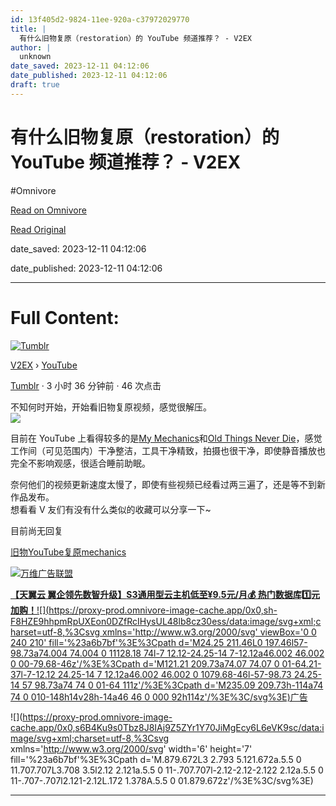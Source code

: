 ```yaml
---
id: 13f405d2-9824-11ee-920a-c37972029770
title: |
  有什么旧物复原（restoration）的 YouTube 频道推荐？ - V2EX
author: |
  unknown
date_saved: 2023-12-11 04:12:06
date_published: 2023-12-11 04:12:06
draft: true
---
```


# 有什么旧物复原（restoration）的 YouTube 频道推荐？ - V2EX
#Omnivore

[Read on Omnivore](https://omnivore.app/me/restoration-you-tube-v-2-ex-18c58ef37a5)

[Read Original](https://www.v2ex.com/t/999440)

date_saved: 2023-12-11 04:12:06

date_published: 2023-12-11 04:12:06

--- 

# Full Content: 

[![Tumblr](https://proxy-prod.omnivore-image-cache.app/73x0,s9fzbVrIFMoX0y-N4vKs64fS5DzZcluLUwhExyTS3AVg/https://cdn.v2ex.com/avatar/3122/ad46/344778_xlarge.png?m=1667449277)](https://www.v2ex.com/member/Tumblr)

[V2EX](https://www.v2ex.com/)  › [YouTube](https://www.v2ex.com/go/youtube)

[Tumblr](https://www.v2ex.com/member/Tumblr) · 3 小时 36 分钟前 · 46 次点击 

不知何时开始，开始看旧物复原视频，感觉很解压。  
![](https://proxy-prod.omnivore-image-cache.app/0x0,sTxYTs_UYZP9FmMrdySu3cxy2Q73tdlYshvBf10AIRe0/https://i.ytimg.com/vi/lV2T_IQOR24/hqdefault.jpg) 

目前在 YouTube 上看得较多的是[My Mechanics](https://www.youtube.com/@mymechanics)和[Old Things Never Die](https://www.youtube.com/@OldThingsNeverDie-)，感觉工作间（可见范围内）干净整洁，工具干净精致，拍摄也很干净，即使静音播放也完全不影响观感，很适合睡前助眠。 

奈何他们的视频更新速度太慢了，即使有些视频已经看过两三遍了，还是等不到新作品发布。  
想看看 V 友们有没有什么类似的收藏可以分享一下\~

目前尚无回复

[旧物](https://www.v2ex.com/tag/%E6%97%A7%E7%89%A9)[YouTube](https://www.v2ex.com/tag/YouTube)[复原](https://www.v2ex.com/tag/%E5%A4%8D%E5%8E%9F)[mechanics](https://www.v2ex.com/tag/mechanics)

[](https://wwads.cn/click/bait)[![万维广告联盟](https://proxy-prod.omnivore-image-cache.app/130x0,sQZCiJD8Gza9iH1vnhhGOUjfAviUjgukZ37oPJNYWIGI/https://cdn.wwads.cn/creatives/TJiqU9LJrfPyyBbauAna1Lptzb4pf9CYdWn8FTCs.jpg)](https://wwads.cn/click/bundle?code=5Mw2lMLmy8KTmqmpwiLjdmy4XfE4BM)

[**【天翼云 翼企领先数智升级】**S3通用型云主机**低至¥9.5元/月💰️ 热门数据库1️⃣元加购！**](https://wwads.cn/click/bundle?code=5Mw2lMLmy8KTmqmpwiLjdmy4XfE4BM)[![](https://proxy-prod.omnivore-image-cache.app/0x0,sh-F8HZE9hhpmRpUXEon0DZfRcIHysUL48lb8cz30ess/data:image/svg+xml;charset=utf-8,%3Csvg xmlns='http://www.w3.org/2000/svg' viewBox='0 0 240 210' fill='%23a6b7bf'%3E%3Cpath d='M24.25 211.46L0 197.46l57-98.73a74.004 74.004 0 11128.18 74l-7 12.12-24.25-14 7-12.12a46.002 46.002 0 00-79.68-46z'/%3E%3Cpath d='M121.21 209.73a74.07 74.07 0 01-64.21-37l-7-12.12 24.25-14 7 12.12a46.002 46.002 0 1079.68-46l-57-98.73 24.25-14 57 98.73a74 74 0 01-64 111z'/%3E%3Cpath d='M235.09 209.73h-114a74 74 0 010-148h14v28h-14a46 46 0 000 92h114z'/%3E%3C/svg%3E)广告](https://wwads.cn/?utm%5Fsource=property-124&utm%5Fmedium=footer "点击了解万维广告联盟")

![](https://proxy-prod.omnivore-image-cache.app/0x0,s6B4Ku9s0Tbz8J8IAj9Z5ZYr1Y70JiMgEcy6L6eVK9sc/data:image/svg+xml;charset=utf-8,%3Csvg xmlns='http://www.w3.org/2000/svg' width='6' height='7' fill='%23a6b7bf'%3E%3Cpath d='M.879.672L3 2.793 5.121.672a.5.5 0 11.707.707L3.708 3.5l2.12 2.121a.5.5 0 11-.707.707l-2.12-2.12-2.122 2.12a.5.5 0 11-.707-.707l2.121-2.12L.172 1.378A.5.5 0 01.879.672z'/%3E%3C/svg%3E)

---

